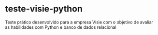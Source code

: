 # teste-visie-python
Teste prático desenvolvido para a empresa Visie com o objetivo de avaliar as habilidades com Python e banco de dados relacional

